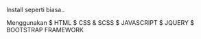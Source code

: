 Install seperti biasa..

Menggunakan 
$ HTML
$ CSS & SCSS 
$ JAVASCRIPT 
$ JQUERY 
$ BOOTSTRAP FRAMEWORK

